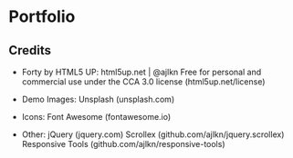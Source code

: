 # Portfolio

## Credits

* Forty by HTML5 UP:
html5up.net | @ajlkn
Free for personal and commercial use under the CCA 3.0 license (html5up.net/license)

* Demo Images: Unsplash (unsplash.com)

* Icons: Font Awesome (fontawesome.io)

* Other:
jQuery (jquery.com)
Scrollex (github.com/ajlkn/jquery.scrollex)
Responsive Tools (github.com/ajlkn/responsive-tools)